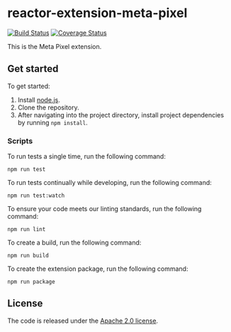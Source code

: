 # reactor-extension-meta-pixel

[![Build Status](https://img.shields.io/github/actions/workflow/status/adobe/reactor-extension-meta-pixel/node.js.yml?style=flat)](https://github.com/adobe/reactor-extension-meta-pixel/actions)
[![Coverage Status](https://coveralls.io/repos/github/adobe/reactor-extension-meta-pixel/badge.svg?branch=master)](https://coveralls.io/github/adobe/reactor-extension-meta-pixel?branch=main)

This is the Meta Pixel extension.

## Get started

To get started:

1. Install [node.js](https://nodejs.org/).
2. Clone the repository.
3. After navigating into the project directory, install project dependencies by running `npm install`.

### Scripts

To run tests a single time, run the following command:

`npm run test`

To run tests continually while developing, run the following command:

`npm run test:watch`

To ensure your code meets our linting standards, run the following command:

`npm run lint`

To create a build, run the following command:

`npm run build`

To create the extension package, run the following command:

`npm run package`

## License

The code is released under the [Apache 2.0 license](LICENSE).
